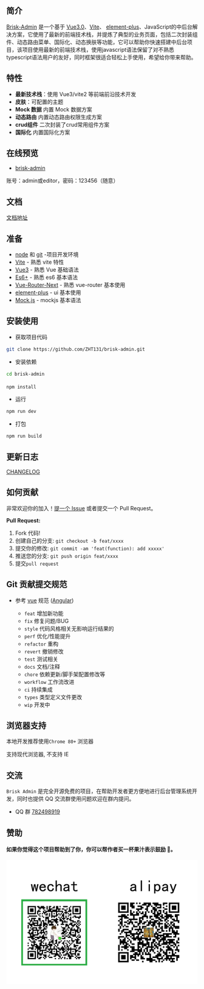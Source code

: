 ## 简介

[Brisk-Admin](https://github.com/ZHT131/brisk-admin) 是一个基于 [Vue3.0](https://github.com/vuejs/vue-next)、[Vite](https://github.com/vitejs/vite)、 [element-plus](https://element-plus.gitee.io/)、JavaScript的中后台解决方案，它使用了最新的前端技术栈，并提炼了典型的业务页面，包括二次封装组件、动态路由菜单、国际化、动态换肤等功能，它可以帮助你快速搭建中后台项目，该项目使用最新的前端技术栈，使用javascript语法保留了对不熟悉typescript语法用户的友好，同时框架很适合轻松上手使用，希望给你带来帮助。

## 特性
- **最新技术栈**：使用 Vue3/vite2 等前端前沿技术开发
- **皮肤**：可配置的主题
- **Mock 数据** 内置 Mock 数据方案
- **动态路由** 内置动态路由权限生成方案
- **crud组件** 二次封装了crud常用组件方案
- **国际化** 内置国际化方案

## 在线预览
- [brisk-admin](http://brisk-admin.ybym.top/)

账号：admin或editor，密码：123456（随意）

## 文档

[文档地址](http://brisk-admin-doc.ybym.top/) 

## 准备

- [node](http://nodejs.org/) 和 [git](https://git-scm.com/) -项目开发环境
- [Vite](https://vitejs.dev/) - 熟悉 vite 特性
- [Vue3](https://v3.vuejs.org/) - 熟悉 Vue 基础语法
- [Es6+](http://es6.ruanyifeng.com/) - 熟悉 es6 基本语法
- [Vue-Router-Next](https://next.router.vuejs.org/) - 熟悉 vue-router 基本使用
- [element-plus](https://element-plus.gitee.io/) - ui 基本使用
- [Mock.js](https://github.com/nuysoft/Mock) - mockjs 基本语法

## 安装使用

- 获取项目代码

```bash
git clone https://github.com/ZHT131/brisk-admin.git
```

- 安装依赖

```bash
cd brisk-admin

npm install

```

- 运行

```bash
npm run dev
```

- 打包

```bash
npm run build
```

## 更新日志

[CHANGELOG](./CHANGELOG.md)

## 如何贡献

非常欢迎你的加入！[提一个 Issue](https://github.com/ZHT131/brisk-admin/issues) 或者提交一个 Pull Request。

**Pull Request:**

1. Fork 代码!
2. 创建自己的分支: `git checkout -b feat/xxxx`
3. 提交你的修改: `git commit -am 'feat(function): add xxxxx'`
4. 推送您的分支: `git push origin feat/xxxx`
5. 提交`pull request`

## Git 贡献提交规范

- 参考 [vue](https://github.com/vuejs/vue/blob/dev/.github/COMMIT_CONVENTION.md) 规范 ([Angular](https://github.com/conventional-changelog/conventional-changelog/tree/master/packages/conventional-changelog-angular))

  - `feat` 增加新功能
  - `fix` 修复问题/BUG
  - `style` 代码风格相关无影响运行结果的
  - `perf` 优化/性能提升
  - `refactor` 重构
  - `revert` 撤销修改
  - `test` 测试相关
  - `docs` 文档/注释
  - `chore` 依赖更新/脚手架配置修改等
  - `workflow` 工作流改进
  - `ci` 持续集成
  - `types` 类型定义文件更改
  - `wip` 开发中

## 浏览器支持

本地开发推荐使用`Chrome 80+` 浏览器

支持现代浏览器, 不支持 IE


## 交流

`Brisk Admin` 是完全开源免费的项目，在帮助开发者更方便地进行后台管理系统开发，同时也提供 QQ 交流群使用问题欢迎在群内提问。

- QQ 群 [782498919](https://qm.qq.com/cgi-bin/qm/qr?k=88SWYIJNDUZaM_S2R4iN1uGOeh8ujqb0&jump_from=webapi)

## 赞助
#### 如果你觉得这个项目帮助到了你，你可以帮作者买一杯果汁表示鼓励 🍹。

![donate](./pay.png)
